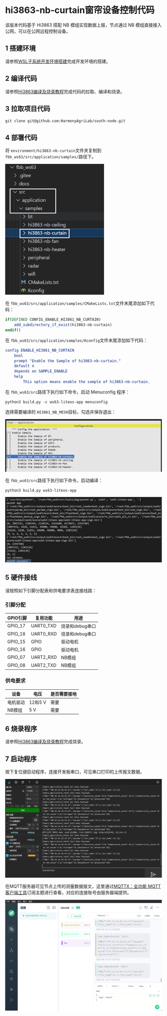 # hi3863-nb-curtain窗帘设备控制代码

该版本代码基于 Hi3863 搭配 NB 模组实现数据上报，节点通过 NB 模组直接接入公网，可以在公网远程控制设备。

## 1 搭建环境

请参照[WSL子系统开发环境搭建](../environment/WSL_Develop_Env.md)完成开发环境的搭建。

## 2 编译代码

请参照[Hi3863编译及烧录教程](../environment/WSL_Build_and_Burn.md)完成代码的拉取、编译和烧录。

## 3 拉取项目代码

```shell
git clone git@github.com:HarmonyAgriLab/south-node.git
```

## 4 部署代码

将 `environment/hi3863-nb-curtain`文件夹复制到 `fbb_ws63/src/application/samples/`路径下。

<img src="README.assets/image-20250522000451827.png" alt="image-20250522000451827" style="zoom:80%;" />

在 `fbb_ws63/src/application/samples/CMakeLists.txt`文件末尾添加如下代码：

```cmake
if(DEFINED CONFIG_ENABLE_HI3861_NB_CURTAIN)
    add_subdirectory_if_exist(hi3863-nb-curtain)
endif()
```

在 `fbb_ws63/src/application/samples/Kconfig`文件末尾添加如下代码：

```cmake
config ENABLE_HI3861_NB_CURTAIN
    bool
    prompt "Enable the Sample of hi3863-nb-curtain."
    default n
    depends on SAMPLE_ENABLE
    help
        This option means enable the sample of hi3863-nb-curtain.
```

在 `fbb_ws63/src`路径下执行如下命令，启动 Menuconfig 程序：

```shell
python3 build.py -c ws63-liteos-app menuconfig
```

选择需要编译的 `HI3861_NB_MESH`目标，勾选并保存退出：

![image-20250522000649462](README.assets\image-20250522000649462.png)

在 `fbb_ws63/src`路径下执行如下命令，启动编译：

```shell
python3 build.py ws63-liteos-app
```

![image-20250522000818213](README.assets\image-20250522000818213.png)

## 5 硬件接线

请按照如下引脚分配表和供电要求表连接线路：

### 引脚分配

| GPIO引脚 | 复用功能      | 用途            |
| -------- | ------------- | --------------- |
| GPIO_17  | UART0_TXD     | 烧录和debug串口 |
| GPIO_18  | UART0_RXD     | 烧录和debug串口 |
| GPIO_15  | GPIO          | 驱动电机        |
| GPIO_16  | GPIO          | 驱动电机        |
| GPIO_07  | UART2_RXD     | NB模组          |
| GPIO_08  | UART2_TXD     | NB模组          |


### 供电要求

| 设备           | 电压    | 是否需要接地 |
| -------------- | ------- | ------------ |
| 电机驱动       | 12和5 V | 需要         |
| NB模组         | 5 V     | 需要         |

## 6 烧录程序

请参照[Hi3863编译及烧录教程](../environment/WSL_Build_and_Burn.md)完成烧录。

## 7 启动程序

按下复位键启动程序，连接开发板串口，可见串口打印的上传报文数据。

![image-20250416211422639](README.assets/image-20250416211422639.png)

在MQTT服务器可见节点上传的测量数据报文，这里通过[MQTTX：全功能 MQTT 客户端工具](https://mqttx.app/zh)订阅主题进行查看，对应的连接账号由服务器端提供。

![image-20250416211432569](README.assets/image-20250416211432569.png)
